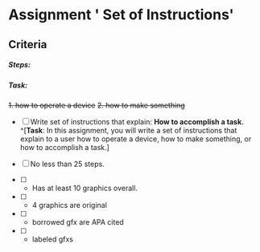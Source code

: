 # Assignment  ' Set of Instructions' 


## Criteria
#####  Steps:
##### Task:
~~1.	how to operate a device~~ 
~~2.	how to make something~~
- [ ] Write set of instructions that explain: **How to accomplish a task.** ^[**Task**: In this assignment, you will write a set of instructions that explain to a user how to operate a device, how to make something, or how to accomplish a task.] 

- [ ] No less than 25 steps.
- [ ] 	-	Has at least 10 graphics overall.
- [ ] 	-	4 graphics are original
- [ ] 	- borrowed gfx are APA cited
- [ ] 	- labeled gfxs






<!--stackedit_data:
eyJoaXN0b3J5IjpbLTIwMjAwMjExNzRdfQ==
-->
